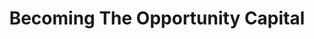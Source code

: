 ---
layout: interior
title: Becoming The Opportunity Capital
speaker: Sam Foreman
permalink: sam-foreman
image: img/20160413/sam_foreman.jpg
event: 20160413
video: OBrvplFv9o8
favorite: The people!
about: Sam is a community advocate and avid Wichitan. He and his wife Meg are active in the community through Life Church and Young Professionals of Wichita. He is a business lawyer at Klenda Austerman where he works with startups and other business to create and protect their businesses.
twitter: WichiSam
facebook: 
instagram: WichiSam
linkedin: 
website: 
email: sforeman@klendalaw.com
telephone: 
---